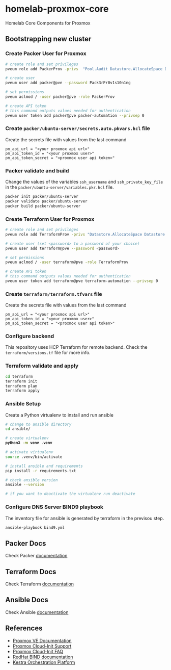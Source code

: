 # homelab-proxmox-core

Homelab Core Components for Proxmox

## Bootstrapping new cluster

### Create Packer User for Proxmox

```bash
# create role and set privileges
pveum role add PackerProv -privs  "Pool.Audit Datastore.AllocateSpace Datastore.Allocate Datastore.Audit VM.Allocate VM.Audit VM.Backup VM.Clone VM.Config.CDROM VM.Config.CPU VM.Config.Cloudinit VM.Config.Disk VM.Config.HWType VM.Config.Memory VM.Config.Network VM.Config.Options VM.Console VM.Migrate VM.Monitor VM.PowerMgmt VM.Snapshot VM.Snapshot.Rollback SDN.Use"

# create user
pveum user add packer@pve --password Pack3rPr0v1s10n1ng

# set permissions
pveum aclmod / -user packer@pve -role PackerProv

# create API token
# this command outputs values needed for authentication
pveum user token add packer@pve packer-automation --privsep 0
```

### Create ```packer/ubuntu-server/secrets.auto.pkvars.hcl``` file

Create the secrets file with values from the last command

```hcl
pm_api_url = "<your proxmox api url>"
pm_api_token_id = "<your proxmox user>"
pm_api_token_secret = "<proxmox user api token>"
```

### Packer validate and build

Change the values of the variables ```ssh_username``` and ```ssh_private_key_file``` in the ```packer/ubuntu-server/variables.pkr.hcl``` file.

```bash
packer init packer/ubuntu-server
packer validate packer/ubuntu-server
packer build packer/ubuntu-server
```

### Create Terraform User for Proxmox

```bash
# create role and set privileges
pveum role add TerraformProv -privs "Datastore.AllocateSpace Datastore.AllocateTemplate Datastore.Audit Pool.Allocate Sys.Audit Sys.Console Sys.Modify VM.Allocate VM.Audit VM.Clone VM.Config.CDROM VM.Config.Cloudinit VM.Config.CPU VM.Config.Disk VM.Config.HWType VM.Config.Memory VM.Config.Network VM.Config.Options VM.Migrate VM.Monitor VM.PowerMgmt SDN.Use"

# create user (set <password> to a password of your choice)
pveum user add terraform@pve --password <password>

# set permissions
pveum aclmod / -user terraform@pve -role TerraformProv

# create API token
# this command outputs values needed for authentication
pveum user token add terraform@pve terraform-automation --privsep 0
```

### Create ```terraform/terraform.tfvars``` file

Create the secrets file with values from the last command

```hcl
pm_api_url = "<your proxmox api url>"
pm_api_token_id = "<your proxmox user>"
pm_api_token_secret = "<proxmox user api token>"
```

### Configure backend

This repository uses HCP Terraform for remote backend. Check the ```terraform/versions.tf``` file for more info.

### Terraform validate and apply

```bash
cd terraform
terraform init
terraform plan
terraform apply
```

### Ansible Setup

Create a Python virtualenv to install and run ansible

```bash
# change to ansible directory
cd ansible/

# create virtualenv
𝐩𝐲𝐭𝐡𝐨𝐧𝟑 -𝐦 𝐯𝐞𝐧𝐯 .𝐯𝐞𝐧𝐯

# activate virtualenv
source .venv/bin/activate

# install ansible and requirements
pip install -r requirements.txt

# check ansible version
ansible --version

# if you want to deactivate the virtualenv run deactivate
```

### Configure DNS Server BIND9 playbook

The inventory file for ansible is generated by terraform in the previsou step.

```bash
ansible-playbook bind9.yml
```

## Packer Docs

Check Packer [documentation](./packer/README.md)

## Terraform Docs

Check Terraform [documentation](./terraform/README.md)

## Ansible Docs

Check Ansible [documentation](./ansible/README.md)

## References

- [Proxmox VE Documentation](https://pve.proxmox.com/pve-docs/)
- [Proxmox Cloud-Init Support](https://pve.proxmox.com/wiki/Cloud-Init_Support)
- [Proxmox Cloud-Init FAQ](https://pve.proxmox.com/wiki/Cloud-Init_FAQ)
- [RedHat BIND documentation](https://docs.redhat.com/en/documentation/red_hat_enterprise_linux/4/html/reference_guide/ch-bind)
- [Kestra Orchestration Platform](https://kestra.io/)
